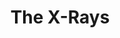 ---
layout: post
title: The X-Rays
director: George Albert Smith
year: 1897
cover: https://images.mubicdn.net/images/film/47668/cache-37595-1445900649/image-w1280.jpg
imdb_id: tt0000172
---